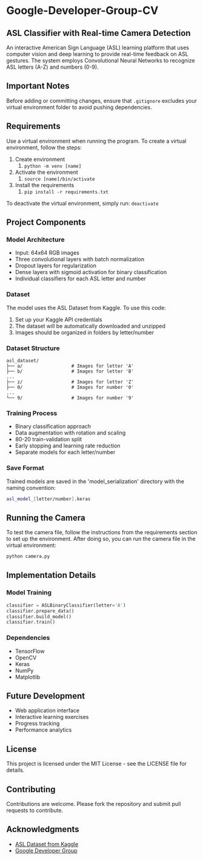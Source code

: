 # Google-Developer-Group-CV 
## ASL Classifier with Real-time Camera Detection

An interactive American Sign Language (ASL) learning platform that uses computer vision and deep learning to provide real-time feedback on ASL gestures. The system employs Convolutional Neural Networks to recognize ASL letters (A-Z) and numbers (0-9).

## Important Notes
Before adding or committing changes, ensure that `.gitignore` excludes your virtual environment folder to avoid pushing dependencies.

## Requirements
Use a virtual environment when running the program. To create a virtual environment, follow the steps:
1. Create environment
   1. `python -m venv [name]`
2. Activate the environment
   1. `source [name]/bin/activate`
3. Install the requirements
   1. `pip install -r requirements.txt`

To deactivate the virtual environment, simply run: `deactivate`

## Project Components

### Model Architecture
- Input: 64x64 RGB images
- Three convolutional layers with batch normalization
- Dropout layers for regularization
- Dense layers with sigmoid activation for binary classification
- Individual classifiers for each ASL letter and number

### Dataset

The model uses the ASL Dataset from Kaggle. To use this code:

1. Set up your Kaggle API credentials
2. The dataset will be automatically downloaded and unzipped
3. Images should be organized in folders by letter/number

### Dataset Structure
```
asl_dataset/
├── a/                  # Images for letter 'A'
├── b/                  # Images for letter 'B'
...
├── z/                  # Images for letter 'Z'
├── 0/                  # Images for number '0'
...
└── 9/                  # Images for number '9'
```

### Training Process
- Binary classification approach
- Data augmentation with rotation and scaling
- 80-20 train-validation split
- Early stopping and learning rate reduction
- Separate models for each letter/number

### Save Format
Trained models are saved in the 'model_serialization' directory with the naming convention:
```bash
asl_model_[letter/number].keras
```

## Running the Camera
To test the camera file, follow the instructions from the requirements section to set up the environment. After doing so, you can run the camera file in the virtual environment:
```bash
python camera.py
```

## Implementation Details

### Model Training
```python
classifier = ASLBinaryClassifier(letter='A')
classifier.prepare_data()
classifier.build_model()
classifier.train()
```

### Dependencies
- TensorFlow
- OpenCV
- Keras
- NumPy
- Matplotlib

## Future Development
- Web application interface
- Interactive learning exercises
- Progress tracking
- Performance analytics

## License
This project is licensed under the MIT License - see the LICENSE file for details.

## Contributing
Contributions are welcome. Please fork the repository and submit pull requests to contribute.

## Acknowledgments
- [ASL Dataset from Kaggle](https://www.kaggle.com/datasets/ayuraj/asl-dataset)
- [Google Developer Group](https://gdg.community.dev/gdg-on-campus-new-york-university-new-york-united-states/)
